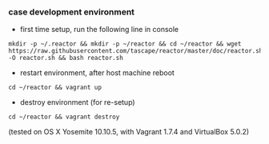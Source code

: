 ### case development environment

* first time setup, run the following line in console

```
mkdir -p ~/.reactor && mkdir -p ~/reactor && cd ~/reactor && wget https://raw.githubusercontent.com/tascape/reactor/master/doc/reactor.sh -O reactor.sh && bash reactor.sh
```


* restart environment, after host machine reboot

```
cd ~/reactor && vagrant up
```


* destroy environment (for re-setup)

```
cd ~/reactor && vagrant destroy
```


(tested on OS X Yosemite 10.10.5, with Vagrant 1.7.4 and VirtualBox 5.0.2)  
